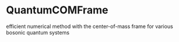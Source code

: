 # QuantumCOMFrame
efficient numerical method with the center-of-mass frame for various bosonic quantum systems
